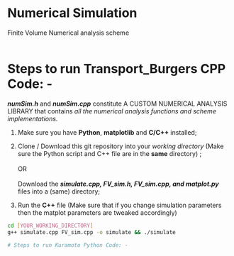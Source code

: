 # Numerical Simulation
Finite Volume Numerical analysis scheme <br><br>

# Steps to run Transport_Burgers CPP Code: -
***numSim.h*** and ***numSim.cpp*** constitute A CUSTOM NUMERICAL ANALYSIS LIBRARY that contains _all the numerical analysis functions and scheme implementations._
  1. Make sure you have **Python**, **matplotlib** and **C/C++** installed;
     
  2. Clone / Download this git repository into your _working directory_ (Make sure the Python script and C++ file are in the **same** directory) ; <br><br> OR <br><br> Download the _**simulate.cpp, FV_sim.h, FV_sim.cpp, and matplot.py**_ files into a (same) directory;
    
  3. Run the **C++** file (Make sure that if you change simulation parameters then the matplot parameters are tweaked accordingly)

```bash
cd [YOUR_WORKING_DIRECTORY]
g++ simulate.cpp FV_sim.cpp -o simulate && ./simulate

# Steps to run Kuramoto Python Code: -